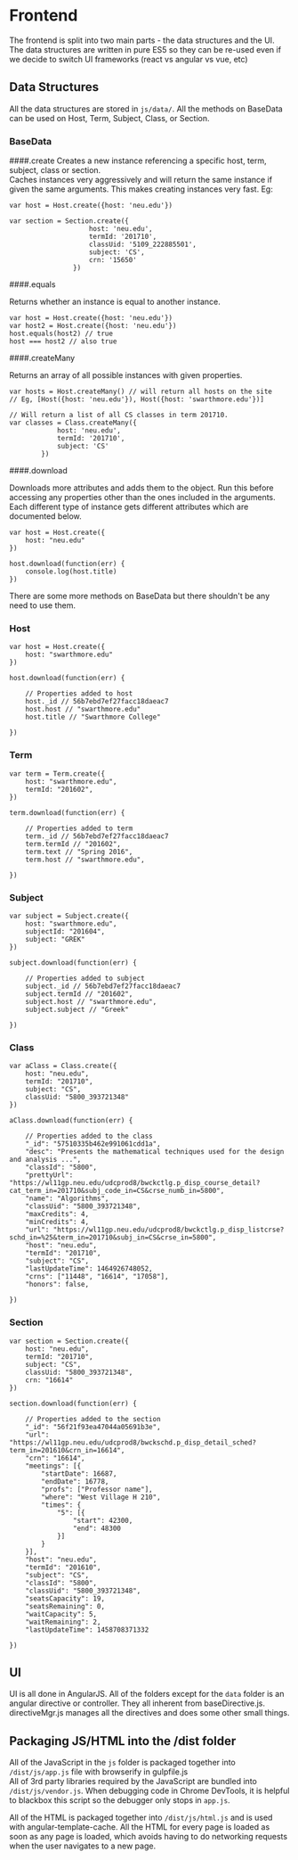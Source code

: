 # Frontend  

The frontend is split into two main parts - the data structures and the UI. The data structures are written in pure ES5 so they can be re-used even if we decide to switch UI frameworks (react vs angular vs vue, etc)

## Data Structures
All the data structures are stored in `js/data/`.   All the methods on BaseData can be used on Host, Term, Subject, Class, or Section. 

### BaseData

####.create
Creates a new instance referencing a specific host, term, subject, class or section.   
Caches instances very aggressively and will return the same instance if given the same arguments. This makes creating instances very fast. 
Eg:
```
var host = Host.create({host: 'neu.edu'})

var section = Section.create({
                    host: 'neu.edu', 
                    termId: '201710', 
                    classUid: '5109_222885501',
                    subject: 'CS', 
                    crn: '15650'
                })
```

####.equals

Returns whether an instance is equal to another instance.
```
var host = Host.create({host: 'neu.edu'})
var host2 = Host.create({host: 'neu.edu'})
host.equals(host2) // true
host === host2 // also true
```

####.createMany

Returns an array of all possible instances with given properties.

```
var hosts = Host.createMany() // will return all hosts on the site
// Eg, [Host({host: 'neu.edu'}), Host({host: 'swarthmore.edu'})]

// Will return a list of all CS classes in term 201710.
var classes = Class.createMany({
            host: 'neu.edu',
            termId: '201710',
            subject: 'CS'
        })
```

####.download

Downloads more attributes and adds them to the object. Run this before accessing any properties other than the ones included in the arguments. Each different type of instance gets different attributes which are documented below. 

```
var host = Host.create({
    host: "neu.edu"
})

host.download(function(err) {
    console.log(host.title)
})
```

There are some more methods on BaseData but there shouldn't be any need to use them. 

### Host 
```
var host = Host.create({
    host: "swarthmore.edu"
})

host.download(function(err) {

    // Properties added to host
    host._id // 56b7ebd7ef27facc18daeac7
    host.host // "swarthmore.edu"
    host.title // "Swarthmore College"

})
```

### Term 
```
var term = Term.create({
    host: "swarthmore.edu",
    termId: "201602",
})

term.download(function(err) {

    // Properties added to term
    term._id // 56b7ebd7ef27facc18daeac7
    term.termId // "201602",
    term.text // "Spring 2016",
    term.host // "swarthmore.edu",

})
```

### Subject
```
var subject = Subject.create({
    host: "swarthmore.edu",
    subjectId: "201604",
    subject: "GREK"
})

subject.download(function(err) {

    // Properties added to subject
    subject._id // 56b7ebd7ef27facc18daeac7
    subject.termId // "201602",
    subject.host // "swarthmore.edu",
    subject.subject // "Greek"

})
```

### Class
```
var aClass = Class.create({
    host: "neu.edu",
    termId: "201710",
    subject: "CS",
    classUid: "5800_393721348"
})

aClass.download(function(err) {

    // Properties added to the class
    "_id": "57510335b462e991061cdd1a",
    "desc": "Presents the mathematical techniques used for the design and analysis ...",
    "classId": "5800",
    "prettyUrl": "https://wl11gp.neu.edu/udcprod8/bwckctlg.p_disp_course_detail?cat_term_in=201710&subj_code_in=CS&crse_numb_in=5800",
    "name": "Algorithms",
    "classUid": "5800_393721348",
    "maxCredits": 4,
    "minCredits": 4,
    "url": "https://wl11gp.neu.edu/udcprod8/bwckctlg.p_disp_listcrse?schd_in=%25&term_in=201710&subj_in=CS&crse_in=5800",
    "host": "neu.edu",
    "termId": "201710",
    "subject": "CS",
    "lastUpdateTime": 1464926748052,
    "crns": ["11448", "16614", "17058"],
    "honors": false,

})
```


### Section
```
var section = Section.create({
    host: "neu.edu",
    termId: "201710",
    subject: "CS",
    classUid: "5800_393721348",
    crn: "16614"
})

section.download(function(err) {

    // Properties added to the section
    "_id": "56f21f93ea47044a05691b3e",
    "url": "https://wl11gp.neu.edu/udcprod8/bwckschd.p_disp_detail_sched?term_in=201610&crn_in=16614",
    "crn": "16614",
    "meetings": [{
        "startDate": 16687,
        "endDate": 16778,
        "profs": ["Professor name"],
        "where": "West Village H 210",
        "times": {
            "5": [{
                "start": 42300,
                "end": 48300
            }]
        }
    }],
    "host": "neu.edu",
    "termId": "201610",
    "subject": "CS",
    "classId": "5800",
    "classUid": "5800_393721348",
    "seatsCapacity": 19,
    "seatsRemaining": 0,
    "waitCapacity": 5,
    "waitRemaining": 2,
    "lastUpdateTime": 1458708371332

})
```

## UI

UI is all done in AngularJS. All of the folders except for the `data` folder is an angular directive or controller. They all inherent from baseDirective.js. directiveMgr.js manages all the directives and does some other small things. 


## Packaging JS/HTML into the /dist folder

All of the JavaScript in the `js` folder is packaged together into `/dist/js/app.js` file with browserify in gulpfile.js  
All of 3rd party libraries required by the JavaScript are bundled into `/dist/js/vendor.js`. When debugging code in Chrome DevTools, it is helpful to blackbox this script so the debugger only stops in `app.js`. 


All of the HTML is packaged together into `/dist/js/html.js` and is used with angular-template-cache.  All the HTML for every page is loaded as soon as any page is loaded, which avoids having to do networking requests when the user navigates to a new page. 
